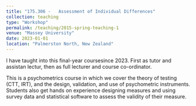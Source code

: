 ```yaml
---
title: "175.306 -	Assessment of Individual Differences"
collection: teaching
type: "Workshop"
permalink: /teaching/2015-spring-teaching-1
venue: "Massey University"
date: 2023-01-01
location: "Palmerston North, New Zealand"
---
```


I have taught into this final-year coursesince 2023. First as tutor and assistan lectur, then as full lecturer and course co-ordinator.  

This is a psychometrics course in which we cover the theory of testing (CTT, IRT), and the design, validation, and use of psychometric instruments. Students also get hands on experience designing measures and using survey data and statistical software to assess the validity of their measure. 


